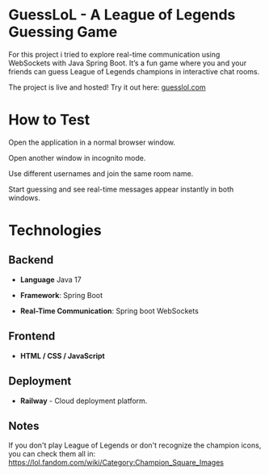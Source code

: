 # GuessLoL - A League of Legends Guessing Game

For this project i tried to explore real-time communication using WebSockets with Java Spring Boot. It’s a fun game where you and your friends can guess League of Legends champions in interactive chat rooms.

The project is live and hosted!
Try it out here: [guesslol.com](https://guesslol.com)

# How to Test

Open the application in a normal browser window.

Open another window in incognito mode.

Use different usernames and join the same room name.

Start guessing and see real-time messages appear instantly in both windows.

# Technologies
## Backend

- **Language** Java 17

- **Framework**: Spring Boot

- **Real-Time Communication**: Spring boot WebSockets

## Frontend

- **HTML / CSS / JavaScript**

## Deployment

- **Railway** - Cloud deployment platform.

## Notes

If you don't play League of Legends or don't recognize the champion icons, you can check them all in: https://lol.fandom.com/wiki/Category:Champion_Square_Images
